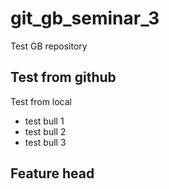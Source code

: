 # git_gb_seminar_3
Test GB repository

## Test from github

Test from local

* test bull 1
* test bull 2
* test bull 3

## Feature head